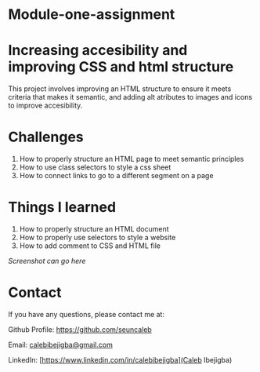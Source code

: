 # Module-one-assignment
# Increasing accesibility and improving CSS and html structure 

This project involves improving an HTML structure to ensure it meets criteria that makes it semantic, and adding alt atributes to images and icons to improve accesibility. 

# Challenges 
1. How to properly structure an HTML page to meet semantic principles
2. How to use class selectors to style a css sheet
3. How to connect links to go to a different segment on a page
 
 
# Things I learned
1. How to properly structure an HTML document 
2. How to properly use selectors to style a website
3. How to add comment to CSS and HTML file

*Screenshot can go here* 
 
# Contact

If you have any questions, please contact me at: 
 
  Github Profile: [https://github.com/seuncaleb ](SeunCaleb )  

  Email:  calebibejigba@gmail.com

  LinkedIn: [https://www.linkedin.com/in/calebibejigba](Caleb Ibejigba)
